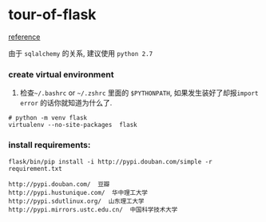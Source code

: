 # tour-of-flask

[reference](http://www.pythondoc.com/flask-mega-tutorial/)

由于 `sqlalchemy` 的关系, 建议使用 `python 2.7`

### create virtual environment

1. 检查`~/.bashrc` or `~/.zshrc` 里面的 `$PYTHONPATH`, 如果发生装好了却报`import error` 的话你就知道为什么了.

```shell
# python -m venv flask
virtualenv --no-site-packages  flask
```

### install requirements:

```shell
flask/bin/pip install -i http://pypi.douban.com/simple -r requirement.txt
```

```
http://pypi.douban.com/  豆瓣
http://pypi.hustunique.com/  华中理工大学
http://pypi.sdutlinux.org/  山东理工大学
http://pypi.mirrors.ustc.edu.cn/  中国科学技术大学
```


